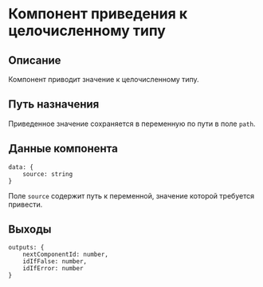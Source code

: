 # Компонент приведения к целочисленному типу

## Описание

Компонент приводит значение к целочисленному типу.

## Путь назначения

Приведенное значение сохраняется в переменную по пути в поле `path`.

## Данные компонента

```
data: {
    source: string
}
```

Поле `source` содержит путь к переменной, значение которой требуется привести.

## Выходы 

```
outputs: {
    nextComponentId: number,
    idIfFalse: number,
    idIfError: number
}
```
